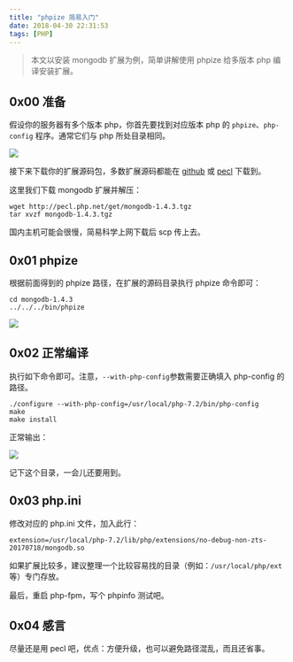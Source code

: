 ```yaml
---
title: "phpize 简易入门"
date: 2018-04-30 22:31:53
tags: [PHP]
---
```


> 本文以安装 mongodb 扩展为例，简单讲解使用 phpize 给多版本 php 编译安装扩展。

## 0x00 准备

假设你的服务器有多个版本 php，你首先要找到对应版本 php 的 `phpize`、`php-config` 程序。通常它们与 php 所处目录相同。

![](/images/legacy/5b73a5252ef15.png)

接下来下载你的扩展源码包，多数扩展源码都能在 [github](https://github.com/) 或 [pecl](https://pecl.php.net/package/) 下载到。

这里我们下载 mongodb 扩展并解压：

```
wget http://pecl.php.net/get/mongodb-1.4.3.tgz
tar xvzf mongodb-1.4.3.tgz
```

国内主机可能会很慢，简易科学上网下载后 scp 传上去。

## 0x01 phpize

根据前面得到的 phpize 路径，在扩展的源码目录执行 phpize 命令即可：

```
cd mongodb-1.4.3
../../../bin/phpize
```

![](/images/legacy/5b73a528c52eb.png)

## 0x02 正常编译

执行如下命令即可。注意，`--with-php-config`参数需要正确填入 php-config 的路径。

```
./configure --with-php-config=/usr/local/php-7.2/bin/php-config
make
make install
```

正常输出：

![](/images/legacy/5b73a52b5e156.png)

记下这个目录，一会儿还要用到。

## 0x03 php.ini

修改对应的 php.ini 文件，加入此行：

```
extension=/usr/local/php-7.2/lib/php/extensions/no-debug-non-zts-20170718/mongodb.so
```

如果扩展比较多，建议整理一个比较容易找的目录（例如：`/usr/local/php/ext`等）专门存放。

最后，重启 php-fpm，写个 phpinfo 测试吧。

## 0x04 感言

尽量还是用 pecl 吧，优点：方便升级，也可以避免路径混乱，而且还省事。
